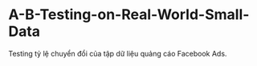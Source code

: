 # A-B-Testing-on-Real-World-Small-Data
Testing tỷ lệ chuyển đổi của tập dữ liệu quảng cáo Facebook Ads.
